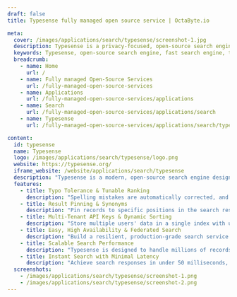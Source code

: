 ```yaml
---
draft: false
title: Typesense fully managed open source service | OctaByte.io

meta:
  cover: /images/applications/search/typesense/screenshot-1.jpg
  description: Typesense is a privacy-focused, open-source search engine that delivers fast, typo-tolerant search results with an intuitive developer experience. Build scalable, lightning-fast search solutions effortlessly.
  keywords: Typesense, open-source search engine, fast search engine, typo-tolerant search, privacy-friendly search, instant search, developer-friendly search engine, search API, sub-50ms search, scalable search solutions
  breadcrumb:
    - name: Home
      url: /
    - name: Fully managed Open-Source Services
      url: /fully-managed-open-source-services
    - name: Applications
      url: /fully-managed-open-source-services/applications
    - name: Search
      url: /fully-managed-open-source-services/applications/search
    - name: Typesense
      url: /fully-managed-open-source-services/applications/search/typesense

content:
  id: typesense
  name: Typesense
  logo: /images/applications/search/typesense/logo.png
  website: https://typesense.org/
  iframe_website: /website/applications/search/typesense
  description: "Typesense is a modern, open-source search engine designed for performance and privacy. Built from the ground up with cutting-edge search algorithms, Typesense delivers lightning-fast search experiences with sub-50ms response times. It's optimized for typo tolerance, meaning that even when users make spelling errors, they still get accurate results. Developers benefit from an intuitive API, reducing the time-to-market for building high-performance search functionality. Typesense allows businesses to offer search solutions that are both cost-effective and easy to scale, without compromising on user experience. Whether you're building an e-commerce platform, a knowledge base, or a content-driven website, Typesense provides the relevant, instant search results your users expect."
  features:
    - title: Typo Tolerance & Tunable Ranking
      description: "Spelling mistakes are automatically corrected, and results can be fine-tuned to ensure relevant results with flexible, real-time ranking and sorting options."
    - title: Result Pinning & Synonyms
      description: "Pin records to specific positions in the search results, and define synonyms like 'pants' for 'trousers' to ensure users get the most relevant results every time."
    - title: Multi-Tenant API Keys & Dynamic Sorting
      description: "Store multiple users' data in a single index with unique API keys for each user, and sort search results dynamically based on any field, like price or popularity, without creating duplicate indices."
    - title: Easy, High Availability & Federated Search
      description: "Build a resilient, production-grade search service with minimal effort. Typesense supports federated search, allowing users to query multiple collections in a single search, such as searching for both products and brands simultaneously."
    - title: Scalable Search Performance
      description: "Typesense is designed to handle millions of records without compromising on speed. It scales effortlessly, ensuring consistent, lightning-fast search results, even as your dataset grows."
    - title: Instant Search with Minimal Latency
      description: "Achieve search responses in under 50 milliseconds, providing users with an ultra-fast search experience while keeping operational costs low."
  screenshots:
    - /images/applications/search/typesense/screenshot-1.png
    - /images/applications/search/typesense/screenshot-2.png
---
```

